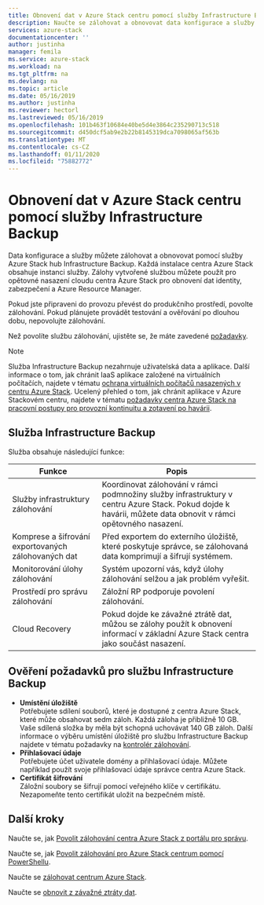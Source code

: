 ```yaml
---
title: Obnovení dat v Azure Stack centru pomocí služby Infrastructure Backup | Microsoft Docs
description: Naučte se zálohovat a obnovovat data konfigurace a služby v Azure Stack hub pomocí služby Infrastructure Backup.
services: azure-stack
documentationcenter: ''
author: justinha
manager: femila
ms.service: azure-stack
ms.workload: na
ms.tgt_pltfrm: na
ms.devlang: na
ms.topic: article
ms.date: 05/16/2019
ms.author: justinha
ms.reviewer: hectorl
ms.lastreviewed: 05/16/2019
ms.openlocfilehash: 101b463f10684e40be5d4e3864c235290713c518
ms.sourcegitcommit: d450dcf5ab9e2b22b8145319dca7098065af563b
ms.translationtype: MT
ms.contentlocale: cs-CZ
ms.lasthandoff: 01/11/2020
ms.locfileid: "75882772"
---
```

# <a name="recover-data-in-azure-stack-hub-with-the-infrastructure-backup-service"></a>Obnovení dat v Azure Stack centru pomocí služby Infrastructure Backup

Data konfigurace a služby můžete zálohovat a obnovovat pomocí služby Azure Stack hub Infrastructure Backup. Každá instalace centra Azure Stack obsahuje instanci služby. Zálohy vytvořené službou můžete použít pro opětovné nasazení cloudu centra Azure Stack pro obnovení dat identity, zabezpečení a Azure Resource Manager.

Pokud jste připraveni do provozu převést do produkčního prostředí, povolte zálohování. Pokud plánujete provádět testování a ověřování po dlouhou dobu, nepovolujte zálohování.

Než povolíte službu zálohování, ujistěte se, že máte zavedené [požadavky](#verify-requirements-for-the-infrastructure-backup-service).

> [!Note]  
> Služba Infrastructure Backup nezahrnuje uživatelská data a aplikace. Další informace o tom, jak chránit IaaS aplikace založené na virtuálních počítačích, najdete v tématu [ochrana virtuálních počítačů nasazených v centru Azure Stack](../user/azure-stack-manage-vm-protect.md). Ucelený přehled o tom, jak chránit aplikace v Azure Stackovém centru, najdete v tématu [požadavky centra Azure Stack na pracovní postupy pro provozní kontinuitu a zotavení po havárii](https://aka.ms/azurestackbcdrconsiderationswp).

## <a name="the-infrastructure-backup-service"></a>Služba Infrastructure Backup

Služba obsahuje následující funkce:

| Funkce                                            | Popis                                                                                                                                                |
|----------------------------------------------------|------------------------------------------------------------------------------------------------------------------------------------------------------------|
| Služby infrastruktury zálohování                     | Koordinovat zálohování v rámci podmnožiny služby infrastruktury v centru Azure Stack. Pokud dojde k havárii, můžete data obnovit v rámci opětovného nasazení. |
| Komprese a šifrování exportovaných zálohovaných dat | Před exportem do externího úložiště, které poskytuje správce, se zálohovaná data komprimují a šifrují systémem.                |
| Monitorování úlohy zálohování                              | Systém upozorní vás, když úlohy zálohování selžou a jak problém vyřešit.                                                                                                |
| Prostředí pro správu zálohování                       | Záložní RP podporuje povolení zálohování.                                                                                                                         |
| Cloud Recovery                                     | Pokud dojde ke závažné ztrátě dat, můžou se zálohy použít k obnovení informací v základní Azure Stack centra jako součást nasazení.                                 |

## <a name="verify-requirements-for-the-infrastructure-backup-service"></a>Ověření požadavků pro službu Infrastructure Backup

- **Umístění úložiště**  
  Potřebujete sdílení souborů, které je dostupné z centra Azure Stack, které může obsahovat sedm záloh. Každá záloha je přibližně 10 GB. Vaše sdílená složka by měla být schopná uchovávat 140 GB záloh. Další informace o výběru umístění úložiště pro službu Infrastructure Backup najdete v tématu požadavky na [kontrolér zálohování](azure-stack-backup-reference.md#backup-controller-requirements).
- **Přihlašovací údaje**  
  Potřebujete účet uživatele domény a přihlašovací údaje. Můžete například použít svoje přihlašovací údaje správce centra Azure Stack.
- **Certifikát šifrování**  
  Záložní soubory se šifrují pomocí veřejného klíče v certifikátu. Nezapomeňte tento certifikát uložit na bezpečném místě. 


## <a name="next-steps"></a>Další kroky

Naučte se, jak [Povolit zálohování centra Azure Stack z portálu pro správu](azure-stack-backup-enable-backup-console.md).

Naučte se, jak [Povolit zálohování pro Azure Stack centrum pomocí PowerShellu](azure-stack-backup-enable-backup-powershell.md).

Naučte se [zálohovat centrum Azure Stack](azure-stack-backup-back-up-azure-stack.md).

Naučte se [obnovit z závažné ztráty dat](azure-stack-backup-recover-data.md).
